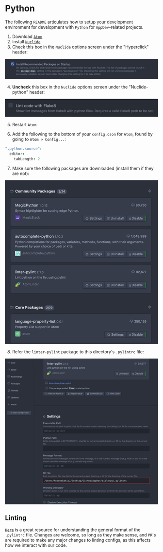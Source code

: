 # Python

The following `README` articulates how to setup your development environment for development with `Python` for `AppDev`-related projects.

1. Download [`Atom`](https://atom.io/)
2. Install [`Nuclide`](https://nuclide.io/)
3. Check this box in the `Nuclide` options screen under the "Hyperclick" header:

![Install Recommended Packages](img/install-recommended-packages.png)

4. __Uncheck__ this box in the `Nuclide` options screen under the "Nuclide-python" header:

![Don't lint with flake8](img/dont-lint-with-flake8.png)

5. Restart `Atom`

6. Add the following to the bottom of your `config.cson` for `Atom`, found by going to `Atom > Config...`:

````cson
".python.source":
  editor:
    tabLength: 2
````

7. Make sure the following packages are downloaded (install them if they are not):

![Install Recommended Packages](img/py-packages.png)

8. Refer the `linter-pylint` package to this directory's `.pylintrc` file:

![Pylint Setup](img/pylint.png)


## Linting

[`Here`](http://docutils.sourceforge.net/sandbox/py-rest-doc/utils/pylintrc) is a great resource for understanding the
general format of the `.pylintrc` file.  Changes are welcome, so long as they make sense, and `PR`'s are required
to make any major changes to linting configs, as this affects how we interact with our code.

